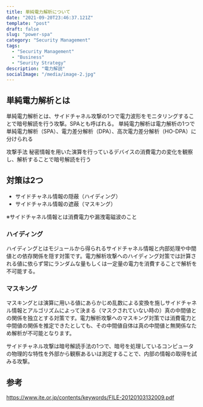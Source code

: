 ```yaml
---
title: 単純電力解析について
date: "2021-09-20T23:46:37.121Z"
template: "post"
draft: false
slug: "power-spa"
category: "Security Management"
tags:
  - "Security Management"
  - "Business"
  - "Seurity Strategy"
description: "電力解説"
socialImage: "/media/image-2.jpg"
---
```


## 単純電力解析とは
単純電力解析とは、サイドチャネル攻撃の1つで電力波形をモニタリングすることで暗号解読を行う攻撃。SPAとも呼ばれる。
単純電力解析は電力解析の1つで単純電力解析（SPA）、電力差分解析（DPA）、高次電力差分解析（HO-DPA）に分けられる

攻撃手法
秘密情報を用いた演算を行っているデバイスの消費電力の変化を観察し、解析することで暗号解読を行う

## 対策は2つ
- サイドチャネル情報の隠蔽（ハイディング）
- サイドチャネル情報の遮蔽（マスキング）

※サイドチャネル情報とは消費電力や漏洩電磁波のこと

### ハイディング
ハイディングとはモジュールから得られるサイドチャネル情報と内部処理や中間値との依存関係を隠す対策です。電力解析攻撃へのハイディング対策では計算される値に依らず常にランダムな量もしくは一定量の電力を消費することで解析を不可能する。

### マスキング
マスキングとは演算に用いる値にあらかじめ乱数による変換を施しサイドチャネル情報とアルゴリズムによって決まる（マスクされていない時の）真の中間値との関係を独立とする対策です。電力解析攻撃へのマスキング対策では消費電力と中間値の関係を推定できたとしても、その中間値自体は真の中間値と無関係なため解析が不可能となります。

サイドチャネル攻撃は暗号解読手法の1つで、暗号を処理しているコンピュータの物理的な特性を外部から観察あるいは測定することで、内部の情報の取得を試みる攻撃。

## 参考
https://www.ite.or.jp/contents/keywords/FILE-20120103132009.pdf

